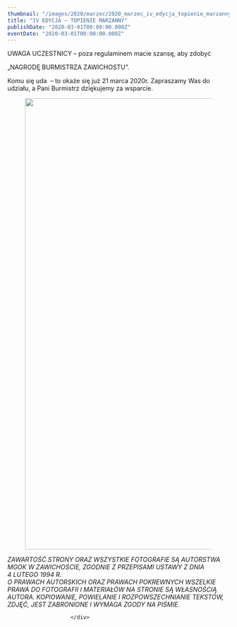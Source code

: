```yaml
---
thumbnail: "/images/2020/marzec/2020_marzec_iv_edycja_topienie_marzanny_2020_03_iv_edycja_topienie_marzanny_ma1-3-726x1024.jpg"
title: "IV EDYCJA – TOPIENIE MARZANNY"
publishDate: "2020-03-01T00:00:00.000Z"
eventDate: "2020-03-01T00:00:00.000Z"
---
```


<div class="entry-content">
							
							
<p>UWAGA UCZESTNICY – poza regulaminem macie szansę, aby zdobyć</p>



<p>„NAGRODĘ BURMISTRZA ZAWICHOSTU”.</p>



<p>Komu się uda&nbsp; – to okaże się już 21 marca 2020r. Zapraszamy Was do udziału, a Pani Burmistrz dziękujemy za wsparcie.</p>



<figure class="wp-block-image size-large"><img fetchpriority="high" decoding="async" width="726" height="1024" src="/images/2020/marzec/2020_marzec_iv_edycja_topienie_marzanny_2020_03_iv_edycja_topienie_marzanny_ma1-3-726x1024.jpg" alt="" class="wp-image-7336" srcset="/images/2020/marzec/2020_marzec_iv_edycja_topienie_marzanny_2020_03_iv_edycja_topienie_marzanny_ma1-3-726x1024.jpg 726w, /images/2020/marzec/ma1-3-213x300.jpg 213w, /images/2020/marzec/ma1-3-768x1084.jpg 768w, /images/2020/marzec/ma1-3.jpg 800w" sizes="(max-width: 726px) 100vw, 726px"></figure>



<p> <em>ZAWARTOŚĆ STRONY ORAZ WSZYSTKIE FOTOGRAFIE SĄ AUTORSTWA MGOK W ZAWICHOŚCIE, ZGODNIE Z PRZEPISAMI USTAWY Z DNIA&nbsp;</em><br><em>4 LUTEGO 1994 R.<br>O PRAWACH AUTORSKICH ORAZ PRAWACH POKREWNYCH WSZELKIE PRAWA DO FOTOGRAFII I MATERIAŁÓW NA STRONIE SĄ WŁASNOŚCIĄ AUTORA. KOPIOWANIE, POWIELANIE I ROZPOWSZECHNIANIE TEKSTÓW, ZDJĘĆ, JEST ZABRONIONE I WYMAGA ZGODY NA PIŚMIE</em>. </p>
						
						</div>

